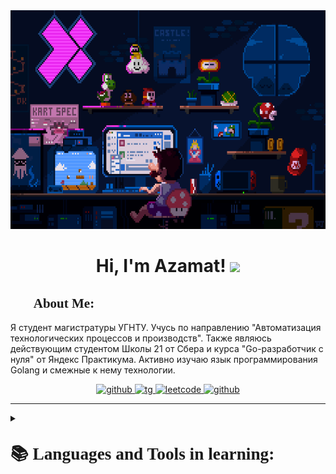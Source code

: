 <div id="header" align="center"> 
    <img src="firstgif.gif" width="700" height="350"/> 
</div>

<div id="hello" align="center">
  <h1>
    Hi, I'm Azamat! 
    <img src="https://media.giphy.com/media/hvRJCLFzcasrR4ia7z/giphy.gif" width="30px"/>
    </h1>
</div>

<div id="About Me" align="left">
  <h2>
    <b style="font-size: 21px; font-family: 'Avenir Medium';">👩‍💻 About Me:</b>
  </h2>

  Я студент магистратуры УГНТУ. Учусь по направлению "Автоматизация технологических процессов и производств". Также являюсь действующим студентом Школы 21 от Сбера и курса "Go-разработчик с нуля" от Яндекс Практикума. Активно изучаю язык программирования Golang и смежные к нему технологии.

  <div align="center">
    <a href="https://github.com/azoma13" target="_blank">
      <img src=https://img.shields.io/badge/github-%2324292e.svg?style=flat&logo=github&logoColor=white alt=github style="5px;" />
    </a>
    <a href="https://t.me/azoma13" target="_blank">
      <img src=https://img.shields.io/badge/telegram-2CA5E0?style=flat&logo=telegram&logoColor=white alt=tg style="5px;" />
    </a>
    <a href="https://leetcode.com/u/azoma/" target="_blank">
      <img src=https://img.shields.io/badge/LeetCode-000000?style=flat&logo=LeetCode&logoColor=#d16c06 alt=leetcode style="5px;" />
    </a>
    <a href="extremesports1307@gmail.com" target="_blank">
      <img src=https://img.shields.io/badge/Gmail-%2324292e.svg?style=flat&logo=gmail alt=github style="5px;" />
    </a>
  </div>
</div>

---

<details id="Languages and Tools in learning" align="left">
  <summary><h2><b>
    <span style="font-size:1.3em; font-family: 'Avenir Medium';">📚 Languages and Tools in learning:</span>
  </b></h2></summary>

  <br>
  
  <p> 
    <img src="https://github.com/tandpfun/skill-icons/blob/main/icons/GoLang.svg" title="Go" alt="Go" width="80" height="80"/>&nbsp;
    <img src="https://github.com/tandpfun/skill-icons/blob/main/icons/C.svg" title="C" alt="C" width="80" height="80"/>&nbsp;
    <img src="https://github.com/tandpfun/skill-icons/blob/main/icons/PostgreSQL-Light.svg" title="PostgreSQL" alt="PostgreSQL" width="80" height="80"/>&nbsp;
    <img src="https://github.com/tandpfun/skill-icons/blob/main/icons/SQLite.svg" title="SQLite" alt="SQLite" width="80" height="80"/>&nbsp;
    <img src="https://github.com/tandpfun/skill-icons/blob/main/icons/Docker.svg" title="Docker" alt="Docker" width="80" height="80"/>&nbsp;
    <img src="https://github.com/tandpfun/skill-icons/blob/main/icons/Postman.svg" title="Postman" alt="Postman" width="80" height="80"/>&nbsp;
    <img src="https://github.com/grpc/grpc.io/blob/main/static/img/grpc.svg" title="gRPC" alt="gRPC" width="80" height="80"/>&nbsp;
    <img src="https://github.com/tandpfun/skill-icons/blob/main/icons/Linux-Light.svg" title="Linux" alt="Linux" width="80" height="80" /></a>  
    <img src="https://github.com/tandpfun/skill-icons/blob/main/icons/Git.svg" title="Git" alt="Git" width="80" height="80" /></a>
    <img src="https://github.com/tandpfun/skill-icons/blob/main/icons/GithubActions-Dark.svg" title="GithubActions" alt="GithubActions" width="80" height="80" /></a>
    <br>
  </p>
</details>

<!-- ---

<details id="My Stats" align="left">
  <summary><h2><b>
    <span style="font-size:1.3em; font-family: 'Avenir Medium';">⚡ My Stats:</span>
  </b></h2></summary>

  <br>
  
  <div align="left">
    <img src="https://github-readme-stats.vercel.app/api?username=azoma13&show_icons=true&locale=en&theme=dark&hide_border=false" height="153" alt="stats graph"/>
  <br>
    <img src="https://github-readme-stats.vercel.app/api/top-langs?username=azoma13&show_icons=true&theme=dark&locale=en&hide_border=false" alt="languages graph"/>
  </div>
    <br>
</details> -->

<!--
**azoma13/azoma13** is a ✨ _special_ ✨ repository because its `README.md` (this file) appears on your GitHub profile.

Here are some ideas to get you started:

- 🔭 I’m currently working on ...
- 🌱 I’m currently learning ...
- 👯 I’m looking to collaborate on ...
- 🤔 I’m looking for help with ...
- 💬 Ask me about ...
- 📫 How to reach me: ...
- 😄 Pronouns: ...
- ⚡ Fun fact: ...
-->

